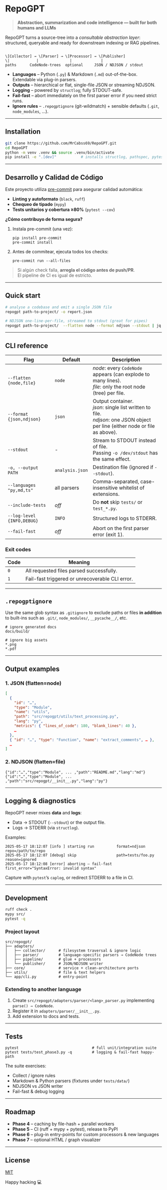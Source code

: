 # RepoGPT

> **Abstraction, summarization and code intelligence — built for both humans and LLMs**

RepoGPT turns a source-tree into a *consultable abstraction layer*:  
structured, queryable and ready for downstream indexing or RAG pipelines.

```

\[Collector] → \[Parser] → \[Processor] → \[Publisher]
\|            |              |             |
paths      CodeNode-trees  optional     JSON / NDJSON / stdout

```

* **Languages** – Python (`.py`) & Markdown (`.md`) out-of-the-box.  
  Extendable via plug-in parsers.  
* **Outputs** – hierarchical or flat, single-file JSON or streaming NDJSON.  
* **Logging** – powered by `structlog`; fully STDOUT-safe.  
* **Fail-fast** – abort immediately on the first parser error if you need strict runs.
* **Ignore rules** – `.repogptignore` (git-wildmatch) + sensible defaults (`.git`, `node_modules`, …).

---

## Installation

```bash
git clone https://github.com/MrCabss69/RepoGPT.git
cd RepoGPT
python -m venv .venv && source .venv/bin/activate
pip install -e ".[dev]"           # installs structlog, pathspec, pytest, ruff…
```

---

## Desarrollo y Calidad de Código

Este proyecto utiliza [pre-commit](https://pre-commit.com) para asegurar calidad automática:

- **Linting y autoformato** (`black`, `ruff`)
- **Chequeo de tipado** (`mypy`)
- **Tests unitarios y cobertura ≥80%** (`pytest --cov`)

**¿Cómo contribuyo de forma segura?**

1. Instala pre-commit (una vez):
    ```
    pip install pre-commit
    pre-commit install
    ```

2. Antes de commitear, ejecuta todos los checks:
    ```
    pre-commit run --all-files
    ```

> Si algún check falla, **arregla el código antes de push/PR**.  
> El pipeline de CI es igual de estricto.


---

## Quick start

```bash
# analyse a codebase and emit a single JSON file
repogpt path-to-project/ -o report.json

# NDJSON one-line-per-file, streamed to stdout (great for pipes)
repogpt path-to-project/  --flatten node --format ndjson --stdout | jq 'select(.type=="Class")'

```

---

## CLI reference

| Flag                       | Default         | Description                                                                                                                     |
| -------------------------- | --------------- | ------------------------------------------------------------------------------------------------------------------------------- |
| `--flatten {node,file}`    | `node`          | *node*: every `CodeNode` appears (can explode to many lines).<br>*file*: only the root node (tree) per file.                    |
| `--format {json,ndjson}`   | `json`          | Output container.<br>*json*: single list written to file.<br>*ndjson*: one JSON object per line (either node or file as above). |
| `--stdout`                 | -               | Stream to STDOUT instead of file.<br>Passing `-o /dev/stdout` has the same effect.                                              |
| `-o, --output PATH`        | `analysis.json` | Destination file (ignored if `--stdout`).                                                                                       |
| `--languages "py,md,ts"`   | all parsers     | Comma-separated, case-insensitive whitelist of extensions.                                                                      |
| `--include-tests`          | *off*           | Do **not** skip `tests/` or `test_*.py`.                                                                                        |
| `--log-level {INFO,DEBUG}` | `INFO`          | Structured logs to STDERR.                                                                                                      |
| `--fail-fast`              | *off*           | Abort on the first parser error (exit 1).                                                                                       |

### Exit codes

| Code | Meaning                                         |
| ---- | ----------------------------------------------- |
| `0`  | All requested files parsed successfully.        |
| `1`  | Fail-fast triggered or unrecoverable CLI error. |

---

## `.repogptignore`

Use the same glob syntax as `.gitignore` to exclude paths or files **in addition** to built-ins such as `.git/`, `node_modules/`, `__pycache__/`, etc.

```gitignore
# ignore generated docs
docs/build/

# ignore big assets
*.png
*.pdf
```

---

## Output examples

### 1. JSON (flatten=node)

```json
[
  {
    "id": "…",
    "type": "Module",
    "name": "utils",
    "path": "src/repogpt/utils/text_processing.py",
    "lang": "py",
    "metrics": { "lines_of_code": 180, "blank_lines": 40 },
    …
  },
  { "id": "…", "type": "Function", "name": "extract_comments", … },
  …
]
```

### 2. NDJSON (flatten=file)

```text
{"id":"…","type":"Module", ... ,"path":"README.md","lang":"md"}
{"id":"…","type":"Module", ... ,"path":"src/repogpt/__init__.py","lang":"py"}
```

---

## Logging & diagnostics

RepoGPT never mixes **data** and **logs**:

* Data → STDOUT (`--stdout`) or the output file.
* Logs → STDERR (via `structlog`).

Examples:

```text
2025-05-17 18:12:07 [info ] starting run          format=ndjson repo=/path/to/repo
2025-05-17 18:12:07 [debug] skip                  path=tests/foo.py reason=ignored
2025-05-17 18:12:08 [error] aborting — fail-fast  first_error="SyntaxError: invalid syntax"
```

Capture with `pytest`’s `caplog`, or redirect STDERR to a file in CI.

---

## Development

```bash
ruff check .
mypy src/
pytest -q
```

### Project layout

```
src/repogpt/
├── adapters/
│   ├── collector/      # filesystem traversal & ignore logic
│   ├── parser/         # language-specific parsers → CodeNode trees
│   ├── pipeline/       # glue + processors
│   └── publisher/      # JSON/NDJSON writer
├── core/               # service + clean-architecture ports
├── utils/              # file & text helpers
└── app/cli.py          # entry-point
```

### Extending to another language

1. Create `src/repogpt/adapters/parser/<lang>_parser.py` implementing `parse() → CodeNode`.
2. Register it in `adapters/parser/__init__.py`.
3. Add extension to docs and tests.

---

## Tests

```
pytest                                 # full unit/integration suite
pytest tests/test_phase3.py -q         # logging & fail-fast happy-path
```

The suite exercises:

* Collect / ignore rules
* Markdown & Python parsers (fixtures under `tests/data/`)
* NDJSON vs JSON writer
* Fail-fast & debug logging

---

## Roadmap

* **Phase 4** – caching by file-hash + parallel workers
* **Phase 5** – CI (ruff + mypy + pytest), release to PyPI
* **Phase 6** – plug-in entry-points for custom processors & new languages
* **Phase 7** – optional HTML / graph visualizer

---

## License

[MIT](LICENSE)

Happy hacking 💻